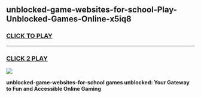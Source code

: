 
## unblocked-game-websites-for-school-Play-Unblocked-Games-Online-x5iq8
<h3>
<a href="https://premium76.site?title=unblocked-game-websites-for-school&ref=25A">CLICK TO PLAY</a></h3>
<hr>

<h3>
<a href="https://premium76.site?title=unblocked-game-websites-for-school&ref=25A">CLICK 2 PLAY</a>
  
</h3>

<a href="https://premium76.site?title=unblocked-game-websites-for-school&ref=25A"><img src="https://clearcache.store/games.png"></a>


**unblocked-game-websites-for-school games unblocked: Your Gateway to Fun and Accessible Online Gaming**
